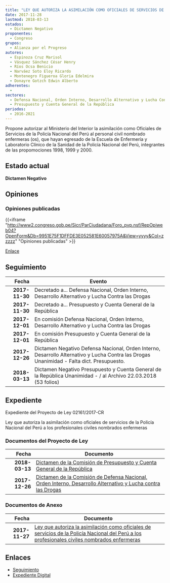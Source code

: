 ```yaml
---
title: "LEY QUE AUTORIZA LA ASIMILACIÓN COMO OFICIALES DE SERVICIOS DE LA POLICÍA NACIONAL DEL PERÚ A LOS PROFESIONALES CIVILES NOMBRADOS ENFERMERAS"
date: 2017-11-28
lastmod: 2018-03-13
estados: 
  - Dictamen Negativo
proponentes: 
  - Congreso
grupos: 
  - Alianza por el Progreso
autores: 
  - Espinoza Cruz Marisol
  - Vásquez Sánchez César Henry
  - Ríos Ocsa Benicio
  - Narváez Soto Eloy Ricardo
  - Montenegro Figueroa Gloria Edelmira
  - Donayre Gotzch Edwin Alberto
adherentes: 
  - 
sectores: 
  - Defensa Nacional, Orden Interno, Desarrollo Alternativo y Lucha Contra las Drogas
  - Presupuesto y Cuenta General de la República
periodos: 
  - 2016-2021
---
```


Propone autorizar al Ministerio del Interior la asimilación como Oficiales de Servicios de la Policía Nacional del Perú al personal civil nombrado enfermeras (os), que hayan egresado de la Escuela de Enfermería y Laboratorio Clínico de la Sanidad de la Policía Nacional del Perú, integrantes de las propomociones 1998, 1999 y 2000.


## Estado actual

**Dictamen Negativo**

## Opiniones

### Opiniones publicadas

{{<iframe "http://www2.congreso.gob.pe/Sicr/ParCiudadana/Foro_pvp.nsf/RepOpiweb04?OpenForm&Db=9951E75F1DFFDE3E052581E60057975A&View=yyyy&Col=zzzzz" "Opiniones publicadas" >}}

[Enlace](http://www2.congreso.gob.pe/Sicr/ParCiudadana/Foro_pvp.nsf/RepOpiweb04?OpenForm&Db=9951E75F1DFFDE3E052581E60057975A&View=yyyy&Col=zzzzz)

## Seguimiento

| Fecha | Evento |
|------:|--------|
| **2017-11-30** | Decretado a... Defensa Nacional, Orden Interno, Desarrollo Alternativo y Lucha Contra las Drogas|
| **2017-11-30** | Decretado a... Presupuesto y Cuenta General de la República|
| **2017-12-01** | En comisión Defensa Nacional, Orden Interno, Desarrollo Alternativo y Lucha Contra las Drogas|
| **2017-12-01** | En comisión Presupuesto y Cuenta General de la República|
| **2017-12-26** | Dictamen Negativo Defensa Nacional, Orden Interno, Desarrollo Alternativo y Lucha Contra las Drogas Unanimidad - Falta dict. Presupuesto.|
| **2018-03-13** | Dictamen Negativo Presupuesto y Cuenta General de la República Unanimidad - / al Archivo 22.03.2018 (53 folios)|


## Expediente

Expediente del Proyecto de Ley 02161/2017-CR

Ley que autoriza la asimilación como oficiales de servicios de la Policía Nacional del Perú a los profesionales civiles nombrados enfermeras


### Documentos del Proyecto de Ley

| Fecha | Documento |
|------:|--------|
| **2018-03-13** | [Dictamen de la Comisión de Presupuesto y Cuenta General de la República](http://www.leyes.congreso.gob.pe/Documentos/2016_2021/Dictamenes/Proyectos_de_Ley/02161DC17MAY20180313.pdf) |
| **2017-12-26** | [Dictamen de la Comisión de Defensa Nacional, Orden Interno, Desarrollo Alternativo y Lucha contra las Drogas](http://www.leyes.congreso.gob.pe/Documentos/2016_2021/Dictamenes/Proyectos_de_Ley/02161DC07MAY20171226.pdf) |

### Documentos de Anexo

| Fecha | Documento |
|------:|--------|
| **2017-11-27** | [Ley que autoriza la asimilación como oficiales de servicios de la Policía Nacional del Perú a los profesionales civiles nombrados enfermeras](http://www.leyes.congreso.gob.pe/Documentos/2016_2021/Proyectos_de_Ley_y_de_Resoluciones_Legislativas/PL0216120171127.pdf) |

## Enlaces 

- [Seguimiento](http://www2.congreso.gob.pe/Sicr/TraDocEstProc/CLProLey2016.nsf/f7fff46988ca05b1052578e100829cc7/1e7df8e76461efec052581e6005432b8?OpenDocument)
- [Expediente Digital](http://www2.congreso.gob.pe/Sicr/TraDocEstProc/CLProLey2016.nsf/f7fff46988ca05b1052578e100829cc7/1e7df8e76461efec052581e6005432b8?OpenDocument&Click=05257FB7005EB655.eb71d0cf91d8294e05256cdf006b5706/$Body/0.1C6C)
